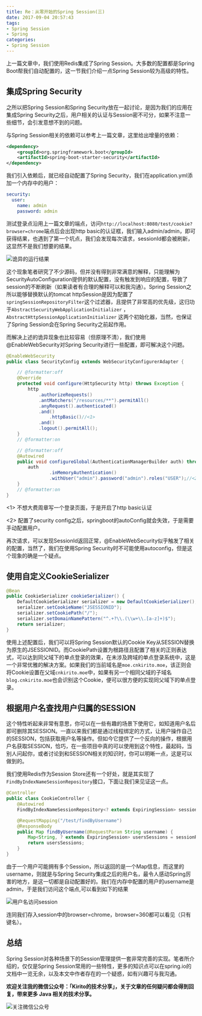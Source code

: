 ```yaml
---
title: Re：从零开始的Spring Session(三)
date: 2017-09-04 20:57:43
tags: 
- Spring Session
- Spring
categories:
- Spring Session
---
```


上一篇文章中，我们使用Redis集成了Spring Session。大多数的配置都是Spring Boot帮我们自动配置的，这一节我们介绍一点Spring Session较为高级的特性。

## 集成Spring Security

之所以把Spring Session和Spring Security放在一起讨论，是因为我们的应用在集成Spring Security之后，用户相关的认证与Session密不可分，如果不注意一些细节，会引发意想不到的问题。

与Spring Session相关的依赖可以参考上一篇文章，这里给出增量的依赖：

```xml
<dependency>
    <groupId>org.springframework.boot</groupId>
    <artifactId>spring-boot-starter-security</artifactId>
</dependency>
```

我们引入依赖后，就已经自动配置了Spring Security，我们在application.yml添加一个内存中的用户：

```yaml
security:
  user:
    name: admin
    password: admin
```

测试登录点沿用上一篇文章的端点，访问`http://localhost:8080/test/cookie?browser=chrome`端点后会出现http basic的认证框，我们输入admin/admin，即可获得结果，也遇到了第一个坑点，我们会发现每次请求，sessionId都会被刷新，这显然不是我们想要的结果。

![诡异的运行结果](http://ov0zuistv.bkt.clouddn.com/QQ%E5%9B%BE%E7%89%8720170904212709.png)

这个现象笔者研究了不少源码，但并没有得到非常满意的解释，只能理解为SecurityAutoConfiguration提供的默认配置，没有触发到响应的配置，导致了session的不断刷新（如果读者有合理的解释可以和我沟通）。Spring Session之所以能够替换默认的tomcat httpSession是因为配置了`springSessionRepositoryFilter`这个过滤器，且提供了非常高的优先级，这归功于`AbstractSecurityWebApplicationInitializer` ，`AbstractHttpSessionApplicationInitializer` 这两个初始化器，当然，也保证了Spring Session会在Spring Security之前起作用。

而解决上述的诡异现象也比较容易（但原理不清），我们使用@EnableWebSecurity对Spring Security进行一些配置，即可解决这个问题。

```java
@EnableWebSecurity
public class SecurityConfig extends WebSecurityConfigurerAdapter {

    // @formatter:off
    @Override
    protected void configure(HttpSecurity http) throws Exception {
        http
            .authorizeRequests()
            .antMatchers("/resources/**").permitAll()
            .anyRequest().authenticated()
            .and()
                .httpBasic()//<1>
            .and()
            .logout().permitAll();
    }
    // @formatter:on

    // @formatter:off
    @Autowired
    public void configureGlobal(AuthenticationManagerBuilder auth) throws Exception {
        auth
                .inMemoryAuthentication()
                .withUser("admin").password("admin").roles("USER");//<2>
    }
    // @formatter:on
}
```

<1> 不想大费周章写一个登录页面，于是开启了http basic认证

<2> 配置了security config之后，springboot的autoConfig就会失效，于是需要手动配置用户。

再次请求，可以发现SessionId返回正常，@EnableWebSecurity似乎触发了相关的配置，当然了，我们在使用Spring Security时不可能使用autoconfig，但是这个现象的确是一个疑点。

## 使用自定义CookieSerializer

```java
@Bean
public CookieSerializer cookieSerializer() {
    DefaultCookieSerializer serializer = new DefaultCookieSerializer();
    serializer.setCookieName("JSESSIONID");
    serializer.setCookiePath("/");
    serializer.setDomainNamePattern("^.+?\\.(\\w+\\.[a-z]+)$");
    return serializer;
}
```

使用上述配置后，我们可以将Spring Session默认的Cookie Key从SESSION替换为原生的JSESSIONID。而CookiePath设置为根路径且配置了相关的正则表达式，可以达到同父域下的单点登录的效果，在未涉及跨域的单点登录系统中，这是一个非常优雅的解决方案。如果我们的当前域名是`moe.cnkirito.moe`，该正则会将Cookie设置在父域`cnkirito.moe`中，如果有另一个相同父域的子域名`blog.cnkirito.moe`也会识别这个Cookie，便可以很方便的实现同父域下的单点登录。

## 根据用户名查找用户归属的SESSION

这个特性听起来非常有意思，你可以在一些有趣的场景下使用它，如知道用户名后即可删除其SESSION。一直以来我们都是通过线程绑定的方式，让用户操作自己的SESSION，包括获取用户名等操作。但如今它提供了一个反向的操作，根据用户名获取SESSION，恰巧，在一些项目中真的可以使用到这个特性，最起码，当别人问起你，或者讨论到和SESSION相关的知识时，你可以明晰一点，这是可以做到的。

我们使用Redis作为Session Store还有一个好处，就是其实现了`FindByIndexNameSessionRepository`接口，下面让我们来见证这一点。

```java
@Controller
public class CookieController {
    @Autowired
    FindByIndexNameSessionRepository<? extends ExpiringSession> sessionRepository;

    @RequestMapping("/test/findByUsername")
    @ResponseBody
    public Map findByUsername(@RequestParam String username) {
        Map<String, ? extends ExpiringSession> usersSessions = sessionRepository.findByIndexNameAndIndexValue(FindByIndexNameSessionRepository.PRINCIPAL_NAME_INDEX_NAME, username);
        return usersSessions;
    }
}
```

由于一个用户可能拥有多个Session，所以返回的是一个Map信息，而这里的username，则就是与Spring Security集成之后的用户名，最令人感动Spring厉害的地方，是这一切都是自动配置好的。我们在内存中配置的用户的username是admin，于是我们访问这个端点,可以看到如下的结果

![用户名访问session](http://ov0zuistv.bkt.clouddn.com/2.png)

连同我们存入session中的browser=chrome，browser=360都可以看见（只有键名）。

## 总结

Spring Session对各种场景下的Session管理提供一套非常完善的实现。笔者所介绍的，仅仅是Spring Session常用的一些特性，更多的知识点可以在spring.io的文档中一览无余，以及本文中作者存在的一个疑惑，如有兴趣可与我沟通。

**欢迎关注我的微信公众号：「Kirito的技术分享」，关于文章的任何疑问都会得到回复，带来更多 Java 相关的技术分享。**

![关注微信公众号](http://ov0zuistv.bkt.clouddn.com/qrcode_for_gh_c06057be7960_258%20%281%29.jpg)